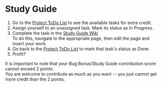 # Study Guide

1. Go to the [Project ToDo List](https://github.com/orgs/MUN-COMP-1002/projects/1) to see the available tasks for extra credit.
2. Assign yourself to an unassigned task. Mark its status as In Progress.
3. Complete the task in the [Study Guide Wiki](https://github.com/MUN-COMP-1002/Study-Guide/wiki)
<br>To do this, navigate to the appropriate page, then edit the page and insert your work.
4. Go back to the [Project ToDo List](https://github.com/orgs/MUN-COMP-1002/projects/1) to mark that task's status as Done.
5. Profit?

It is important to note that your Bug Bonus/Study Guide contribution score cannot exceed 2 points.
<br>You are welcome to contribute as much as you want -- you just cannot get more credit than the 2 points.
